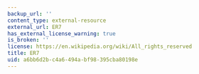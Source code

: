```yaml
---
backup_url: ''
content_type: external-resource
external_url: ER7
has_external_license_warning: true
is_broken: ''
license: https://en.wikipedia.org/wiki/All_rights_reserved
title: ER7
uid: a6bb6d2b-c4a6-494a-bf98-395cba80198e
---
```

